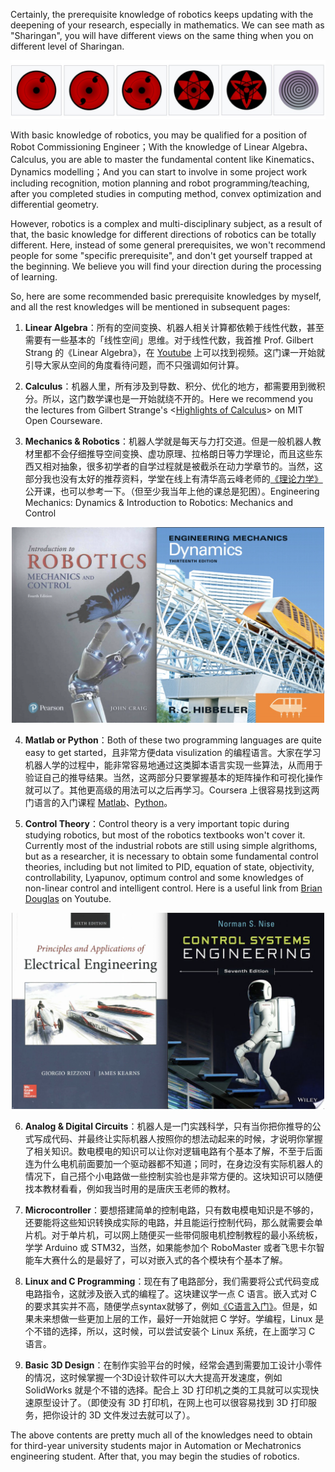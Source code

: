 Certainly, the prerequisite knowledge of robotics keeps updating with the deepening of your research, especially in mathematics. We can see math as "Sharingan", you will have different views on the same thing when you on different level of Sharingan. 

<p align="center">
  <img width="800" src="../Pics/Sharingan.jpg"/>
</p>

With basic knowledge of robotics, you may be qualified for a position of Robot Commissioning Engineer；With the knowledge of Linear Algebra、Calculus, you are able to master the fundamental content like Kinematics、Dynamics modelling；And you can start to involve in some project work including recognition, motion planning and robot programming/teaching, after you completed studies in computing method, convex optimization and differential geometry.

However, robotics is a complex and multi-disciplinary subject,  as a result of that, the basic knowledge for different directions of robotics can be totally different. Here, instead of some general prerequisites, we won't recommend people for some "specific prerequisite", and don't get yourself trapped at the beginning. We believe you will find your direction during the processing of learning. 

So, here are some recommended basic prerequisite knowledges by myself, and all the rest knowledges will be mentioned in subsequent pages:

1. **Linear Algebra**：所有的空间变换、机器人相关计算都依赖于线性代数，甚至需要有一些基本的「线性空间」思维。对于线性代数，我首推 Prof. Gilbert Strang 的《Linear Algebra》，在 [Youtube](https://www.youtube.com/watch?v=hNDFwVVKVk0&list=PL221E2BBF13BECF6C) 上可以找到视频。这门课一开始就引导大家从空间的角度看待问题，而不只强调如何计算。

2. **Calculus**：机器人里，所有涉及到导数、积分、优化的地方，都需要用到微积分。所以，这门数学课也是一开始就绕不开的。Here we recommend you the lectures from Gilbert Strange's <[Highlights of Calculus](https://ocw.mit.edu/resources/res-18-005-highlights-of-calculus-spring-2010/)> on MIT Open Courseware.

3. **Mechanics & Robotics**：机器人学就是每天与力打交道。但是一般机器人教材里都不会仔细推导空间变换、虚功原理、拉格朗日等力学理论，而且这些东西又相对抽象，很多初学者的自学过程就是被截杀在动力学章节的。当然，这部分我也没有太好的推荐资料，学堂在线上有清华高云峰老师的[《理论力学》](https://www.xuetangx.com/courses/TsinghuaX/20330334X/_/about)公开课，也可以参考一下。（但至少我当年上他的课总是犯困）。Engineering Mechanics: Dynamics & Introduction to Robotics: Mechanics and Control
<!-- TODO: Improve <<theoretical mechanics>>  -->

<p align="center">
  <img width="500" src="../Pics/Robotics and Mechanics.jpg"/>
</p>
   
4. **Matlab or Python**：Both of these two programming languages are quite easy to get started，且非常方便data visulization 的编程语言。大家在学习机器人学的过程中，能非常容易地通过这类脚本语言实现一些算法，从而用于验证自己的推导结果。当然，这两部分只要掌握基本的矩阵操作和可视化操作就可以了。其他更高级的用法可以之后再学习。Coursera 上很容易找到这两门语言的入门课程 [Matlab](https://www.coursera.org/learn/matlab)、[Python](https://www.coursera.org/specializations/python)。

5. **Control Theory**：Control theory is a very important topic during studying robotics, but most of the robotics textbooks won't cover it. Currently most of the industrial robots are still using simple algrithoms, but as a researcher, it is necessary to obtain some fundamental control theories, including but not limited to PID, equation of state, objectivity, controllability, Lyapunov, optimum control and some knowledges of non-linear control and intelligent control. Here is a useful link from [Brian Douglas](www.youtube.com/channel/UCq0imsn84ShAe9PBOFnoIrg) on Youtube.

<p align="center">
  <img width="500" src="../Pics/Electrical and Control.jpg"/>
</p>

6. **Analog & Digital Circuits**：机器人是一门实践科学，只有当你把你推导的公式写成代码、并最终让实际机器人按照你的想法动起来的时候，才说明你掌握了相关知识。数电模电的知识可以让你对逻辑电路有个基本了解，不至于后面连为什么电机前面要加一个驱动器都不知道；同时，在身边没有实际机器人的情况下，自己搭个小电路做一些控制实验也是非常方便的。这块知识可以随便找本教材看看，例如我当时用的是唐庆玉老师的教材。

7. **Microcontroller**：要想搭建简单的控制电路，只有数电模电知识是不够的，还要能将这些知识转换成实际的电路，并且能运行控制代码，那么就需要会单片机。对于单片机，可以网上随便买一些带伺服电机控制教程的最小系统板，学学 Arduino 或 STM32，当然，如果能参加个 RoboMaster 或者飞思卡尔智能车大赛什么的是最好了，可以对嵌入式的各个模块有个基本了解。

8. **Linux and C Programming**：现在有了电路部分，我们需要将公式代码变成电路指令，这就涉及嵌入式的编程了。这块建议学一点 C 语言。嵌入式对 C 的要求其实并不高，随便学点syntax就够了，例如[《C语言入门》](https://akaedu.github.io/book/pt01.html)。但是，如果未来想做一些更加上层的工作，最好一开始就把 C 学好。学编程，Linux 是个不错的选择，所以，这时候，可以尝试安装个 Linux 系统，在上面学习 C 语言。

9. **Basic 3D Design**：在制作实验平台的时候，经常会遇到需要加工设计小零件的情况，这时候掌握一个3D设计软件可以大大提高开发速度，例如 SolidWorks 就是个不错的选择。配合上 3D 打印机之类的工具就可以实现快速原型设计了。（即使没有 3D 打印机，在网上也可以很容易找到 3D 打印服务，把你设计的 3D 文件发过去就可以了）。

The above contents are pretty much all  of the knowledges need to obtain for third-year university students major in Automation or Mechatronics engineering student. After that, you may begin the studies of robotics. 